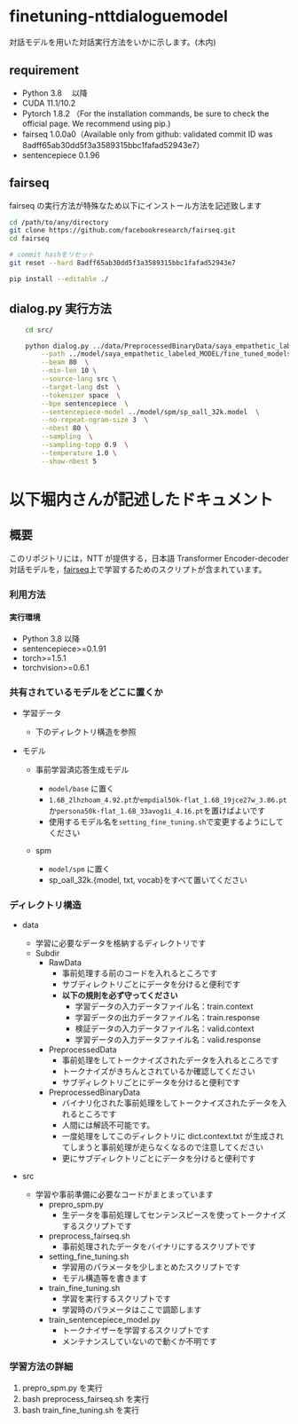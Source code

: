 # finetuning-nttdialoguemodel

対話モデルを用いた対話実行方法をいかに示します。(木内)

## requirement

-   Python 3.8 　以降
-   CUDA 11.1/10.2
-   Pytorch 1.8.2 （For the installation commands, be sure to check the official page. We recommend using pip.)
-   fairseq 1.0.0a0（Available only from github: validated commit ID was 8adff65ab30dd5f3a3589315bbc1fafad52943e7）
-   sentencepiece 0.1.96

## fairseq

fairseq の実行方法が特殊なため以下にインストール方法を記述致します

```bash
cd /path/to/any/directory
git clone https://github.com/facebookresearch/fairseq.git
cd fairseq

# commit hashをリセット
git reset --hard 8adff65ab30dd5f3a3589315bbc1fafad52943e7

pip install --editable ./
```

## dialog.py 実行方法

```bash
    cd src/

    python dialog.py ../data/PreprocessedBinaryData/saya_empathetic_labeled/   \
        --path ../model/saya_empathetic_labeled_MODEL/fine_tuned_models/checkpoint_best.pt \
        --beam 80  \
        --min-len 10 \
        --source-lang src \
        --target-lang dst  \
        --tokenizer space  \
        --bpe sentencepiece  \
        --sentencepiece-model ../model/spm/sp_oall_32k.model  \
        --no-repeat-ngram-size 3  \
        --nbest 80 \
        --sampling  \
        --sampling-topp 0.9  \
        --temperature 1.0 \
        --show-nbest 5

```

# 以下堀内さんが記述したドキュメント

## 概要

このリポジトリには，NTT が提供する，日本語 Transformer Encoder-decoder 対話モデルを，[fairseq](https://github.com/pytorch/fairseq)上で学習するためのスクリプトが含まれています。

### 利用方法

#### 実行環境

-   Python 3.8 以降
-   sentencepiece>=0.1.91
-   torch>=1.5.1
-   torchvision>=0.6.1

### 共有されているモデルをどこに置くか

-   学習データ
    -   下のディレクトリ構造を参照
-   モデル

    -   事前学習済応答生成モデル

        -   `model/base` に置く
        -   `1.6B_2lhzhoam_4.92.pt`か`empdial50k-flat_1.6B_19jce27w_3.86.pt`か`persona50k-flat_1.6B_33avog1i_4.16.pt`を置けばよいです
        -   使用するモデル名を`setting_fine_tuning.sh`で変更するようにしてください

    -   spm
        -   `model/spm` に置く
        -   sp_oall_32k.{model, txt, vocab}をすべて置いてください

### ディレクトリ構造

-   data

    -   学習に必要なデータを格納するディレクトリです
    -   Subdir
        -   RawData
            -   事前処理する前のコードを入れるところです
            -   サブディレクトリごとにデータを分けると便利です
            -   <b>以下の規則を必ず守ってください</b>
                -   学習データの入力データファイル名：train.context
                -   学習データの出力データファイル名：train.response
                -   検証データの入力データファイル名：valid.context
                -   学習データの入力データファイル名：valid.response
        -   PreprocessedData
            -   事前処理をしてトークナイズされたデータを入れるところです
            -   トークナイズがきちんとされているか確認してください
            -   サブディレクトリごとにデータを分けると便利です
        -   PreprocessedBinaryData
            -   バイナリ化された事前処理をしてトークナイズされたデータを入れるところです
            -   人間には解読不可能です。
            -   一度処理をしてこのディレクトリに dict.context.txt が生成されてしまうと事前処理が走らなくなるので注意してください
            -   更にサブディレクトリごとにデータを分けると便利です

-   src
    -   学習や事前準備に必要なコードがまとまっています
        -   prepro_spm.py
            -   生データを事前処理してセンテンスピースを使ってトークナイズするスクリプトです
        -   preprocess_fairseq.sh
            -   事前処理されたデータをバイナリにするスクリプトです
        -   setting_fine_tuning.sh
            -   学習用のパラメータを少しまとめたスクリプトです
            -   モデル構造等を書きます
        -   train_fine_tuning.sh
            -   学習を実行するスクリプトです
            -   学習時のパラメータはここで調節します
        -   train_sentencepiece_model.py
            -   トークナイザーを学習するスクリプトです
            -   メンテナンスしていないので動くか不明です

### 学習方法の詳細

1. prepro_spm.py を実行
2. bash preprocess_fairseq.sh を実行
3. bash train_fine_tuning.sh を実行
